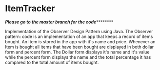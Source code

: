 # ItemTracker

***********************************************************Please go to the master branch for the code*******************************************************************


Implementation of the Observer Design Pattern using Java.
The Observer pattern: code is an implementation of an app that keeps a record of items bought. An Item is stored in the app with it's name and price. Whenever an Item is bought all items that have been bought are displayed in both dollar form and percent form. The Dollar form displays it's name and it's value while the percent form displays the name and the total percentage it has compared to the total amount of items bought.
